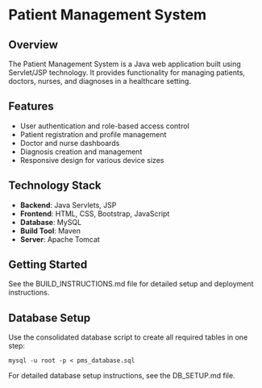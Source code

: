 # Patient Management System

## Overview
The Patient Management System is a Java web application built using Servlet/JSP technology. It provides functionality for managing patients, doctors, nurses, and diagnoses in a healthcare setting.

## Features
- User authentication and role-based access control
- Patient registration and profile management
- Doctor and nurse dashboards
- Diagnosis creation and management
- Responsive design for various device sizes

## Technology Stack
- **Backend**: Java Servlets, JSP
- **Frontend**: HTML, CSS, Bootstrap, JavaScript
- **Database**: MySQL
- **Build Tool**: Maven
- **Server**: Apache Tomcat

## Getting Started
See the BUILD_INSTRUCTIONS.md file for detailed setup and deployment instructions.

## Database Setup
Use the consolidated database script to create all required tables in one step:
```
mysql -u root -p < pms_database.sql
```

For detailed database setup instructions, see the DB_SETUP.md file.